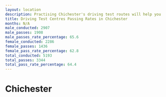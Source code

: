 ```yaml
---
layout: location
description: Practising Chichester's driving test routes will help you become more confident in your gear-changing abilities.
title: Driving Test Centres Passing Rates in Chichester
months: N/A
male_conducted: 2907
male_passes: 1908
male_passes_rate_percentage: 65.6
female_conducted: 2286
female_passes: 1436
female_pass_rate_percentage: 62.8
total_conducted: 5193
total_passes: 3344
total_pass_rate_percentage: 64.4
---
```


# Chichester
